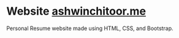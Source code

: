 # Website [ashwinchitoor.me](https://www.ashwinchitoor.me)


 Personal Resume website made using HTML, CSS, and Bootstrap.
